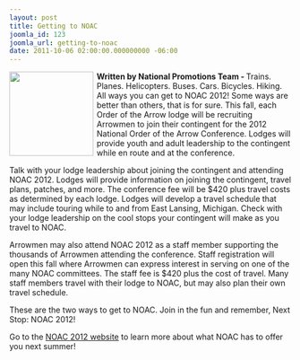 ```yaml
---
layout: post
title: Getting to NOAC
joomla_id: 123
joomla_url: getting-to-noac
date: 2011-10-06 02:00:00.000000000 -06:00
---
```

<img src=http://www.oawest.org/images/noactravel2012.jpg width=150 align=left style=padding-right:3px;padding-bottom:3px><b>Written by National Promotions Team - </b>Trains. Planes. Helicopters. Buses. Cars. Bicycles. Hiking. All ways you can get to NOAC 2012! Some ways are better than others, that is for sure. This fall,  each Order of the Arrow lodge will be recruiting Arrowmen to join their contingent for the 2012 National Order of the Arrow Conference. Lodges will provide youth and adult leadership to the contingent while en route and at the conference.
<p>
Talk with your lodge leadership about joining the contingent and attending NOAC 2012. Lodges will provide information on joining the contingent, travel plans, patches, and more. The conference fee will be $420 plus travel costs as determined by each lodge. Lodges will develop a travel schedule that may include touring while to and from East Lansing, Michigan. Check with your lodge leadership on the cool stops your contingent will make as you travel to NOAC.
<p>
Arrowmen may also attend NOAC 2012 as a staff member supporting the thousands of Arrowmen attending the conference. Staff registration will open this fall where Arrowmen can express interest in serving on one of the many NOAC committees. The staff fee is $420 plus the cost of travel. Many staff members travel with their lodge to NOAC, but may also plan their own travel schedule.
<p>
These are the two ways to get to NOAC. Join in the fun and remember, Next Stop: NOAC 2012!
<p>
Go to the <a href=http://www.event.oa-bsa.org/events/n2012/>NOAC 2012 website</a> to learn more about what NOAC has to offer you next summer!
